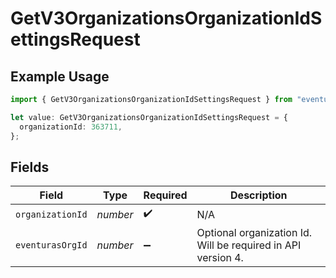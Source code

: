 # GetV3OrganizationsOrganizationIdSettingsRequest

## Example Usage

```typescript
import { GetV3OrganizationsOrganizationIdSettingsRequest } from "eventuras-sdk-v2/models/operations";

let value: GetV3OrganizationsOrganizationIdSettingsRequest = {
  organizationId: 363711,
};
```

## Fields

| Field                                                        | Type                                                         | Required                                                     | Description                                                  |
| ------------------------------------------------------------ | ------------------------------------------------------------ | ------------------------------------------------------------ | ------------------------------------------------------------ |
| `organizationId`                                             | *number*                                                     | :heavy_check_mark:                                           | N/A                                                          |
| `eventurasOrgId`                                             | *number*                                                     | :heavy_minus_sign:                                           | Optional organization Id. Will be required in API version 4. |